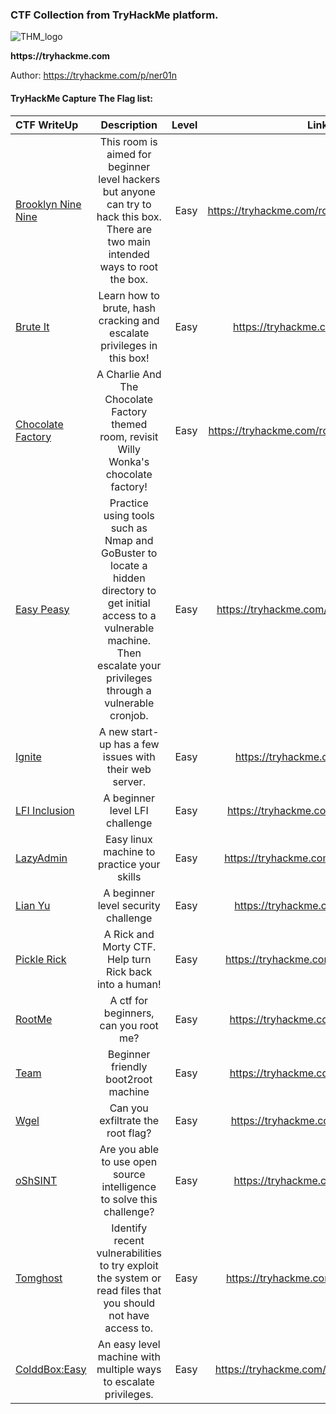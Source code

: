 
### CTF Collection from __TryHackMe__ platform.

![THM_logo](https://user-images.githubusercontent.com/20625004/114514155-a9c60180-9c43-11eb-9550-588f67aa209e.PNG)


__https://tryhackme.com__

Author:
https://tryhackme.com/p/ner01n




#### TryHackMe Capture The Flag list: 

| CTF WriteUp                    | Description      | Level               | Link |
| :---                       |    :----:        |          ---:       |:----:
| [Brooklyn Nine Nine](https://github.com/sokdr/CTF-Write-up/blob/main/TryHackMe/THM%20BrooklynNineNine.md)         | This room is aimed for beginner level hackers but anyone can try to hack this box. There are two main intended ways to root the box.            | Easy                |https://tryhackme.com/room/brooklynninenine
| [Brute It](https://github.com/sokdr/CTF-Write-up/blob/main/TryHackMe/THM%20Brute%20It.md)                   | Learn how to brute, hash cracking and escalate privileges in this box!            | Easy                |https://tryhackme.com/room/bruteit
| [Chocolate Factory](https://github.com/sokdr/CTF-Write-up/blob/main/TryHackMe/THM%20ChocolateFactory.md)          | A Charlie And The Chocolate Factory themed room, revisit Willy Wonka's chocolate factory!             | Easy                |https://tryhackme.com/room/chocolatefactory
| [Easy Peasy](https://github.com/sokdr/CTF-Write-up/blob/main/TryHackMe/THM%20Easypeasy.md)                 | Practice using tools such as Nmap and GoBuster to locate a hidden directory to get initial access to a vulnerable machine. Then escalate your privileges through a vulnerable cronjob.             | Easy                |https://tryhackme.com/room/easypeasyctf
| [Ignite](https://github.com/sokdr/CTF-Write-up/blob/main/TryHackMe/THM%20Ignite.md)                     | A new start-up has a few issues with their web server.             | Easy                |https://tryhackme.com/room/ignite
| [LFI Inclusion](https://github.com/sokdr/CTF-Write-up/blob/main/TryHackMe/THM%20LFI.md)              | A beginner level LFI challenge             | Easy                |https://tryhackme.com/room/inclusion
| [LazyAdmin](https://github.com/sokdr/CTF-Write-up/blob/main/TryHackMe/THM%20LazyAdmin.md)                  | Easy linux machine to practice your skills             | Easy                |https://tryhackme.com/room/lazyadmin
| [Lian Yu](https://github.com/sokdr/CTF-Write-up/blob/main/TryHackMe/THM%20Lian_Yu.md)                    | A beginner level security challenge             | Easy                |https://tryhackme.com/room/lianyu
| [Pickle Rick](https://github.com/sokdr/CTF-Write-up/blob/main/TryHackMe/THM%20Pickle%20Rick.md)                | A Rick and Morty CTF. Help turn Rick back into a human!             | Easy                |https://tryhackme.com/room/picklerick
| [RootMe](https://github.com/sokdr/CTF-Write-up/blob/main/TryHackMe/THM%20RootMe.md)                     | A ctf for beginners, can you root me?             | Easy                |https://tryhackme.com/room/rrootme
| [Team](https://github.com/sokdr/CTF-Write-up/blob/main/TryHackMe/THM%20Team.md)                       |  Beginner friendly boot2root machine             | Easy                |https://tryhackme.com/room/teamcw
| [Wgel](https://github.com/sokdr/CTF-Write-up/blob/main/TryHackMe/THM%20Wgel%20CTF.md)                       | Can you exfiltrate the root flag?             | Easy                |https://tryhackme.com/room/wgelctf
| [oShSINT](https://github.com/sokdr/CTF-Write-up/blob/main/TryHackMe/THM%20OhSINT.md)                     | Are you able to use open source intelligence to solve this challenge?             | Easy                |https://tryhackme.com/room/ohsint
| [Tomghost](https://github.com/sokdr/CTF-Write-up/blob/main/TryHackMe/THM%20tomghost.md)  |Identify recent vulnerabilities to try exploit the system or read files that you should not have access to. | Easy            | https://tryhackme.com/room/tomghost
[ColddBox:Easy](https://github.com/sokdr/CTF-Write-up/blob/main/TryHackMe/THM%20ColddBox:%20Easy.md) | An easy level machine with multiple ways to escalate privileges. | Easy | https://tryhackme.com/room/colddboxeasy
